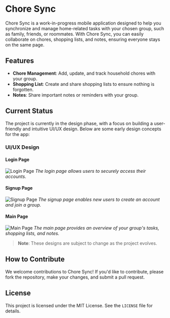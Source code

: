 # Chore Sync

Chore Sync is a work-in-progress mobile application designed to help you synchronize and manage home-related tasks with your chosen group, such as family, friends, or roommates. With Chore Sync, you can easily collaborate on chores, shopping lists, and notes, ensuring everyone stays on the same page.

## Features

- **Chore Management**: Add, update, and track household chores with your group.
- **Shopping List**: Create and share shopping lists to ensure nothing is forgotten.
- **Notes**: Share important notes or reminders with your group.

## Current Status

The project is currently in the design phase, with a focus on building a user-friendly and intuitive UI/UX design. Below are some early design concepts for the app:

### UI/UX Design

#### Login Page
![Login Page](path/to/login-page.png)
*The login page allows users to securely access their accounts.*

#### Signup Page
![Signup Page](path/to/signup-page.png)
*The signup page enables new users to create an account and join a group.*

#### Main Page
![Main Page](path/to/main-page.png)
*The main page provides an overview of your group's tasks, shopping lists, and notes.*

> **Note**: These designs are subject to change as the project evolves.

## How to Contribute

We welcome contributions to Chore Sync! If you'd like to contribute, please fork the repository, make your changes, and submit a pull request.

## License

This project is licensed under the MIT License. See the `LICENSE` file for details.